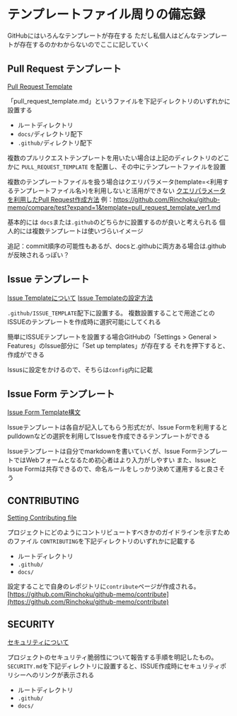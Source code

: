 # テンプレートファイル周りの備忘録

GitHubにはいろんなテンプレートが存在する
ただし私個人はどんなテンプレートが存在するのかわからないのでここに記していく

## Pull Request テンプレート

[Pull Request Template](https://docs.github.com/ja/communities/using-templates-to-encourage-useful-issues-and-pull-requests/creating-a-pull-request-template-for-your-repository)

「pull_request_template.md」というファイルを下記ディレクトリのいずれかに設置する

* ルートディレクトリ
* `docs/`ディレクトリ配下
* `.github/`ディレクトリ配下

複数のプルリクエストテンプレートを用いたい場合は上記のディレクトリのどこかに `PULL_REQUEST_TEMPLATE` を配置し、その中にテンプレートファイルを設置

複数のテンプレートファイルを扱う場合はクエリパラメータ(template=<利用するテンプレートファイル名>)を利用しないと活用ができない
[クエリパラメータを利用したPull Request作成方法](https://docs.github.com/ja/pull-requests/collaborating-with-pull-requests/proposing-changes-to-your-work-with-pull-requests/using-query-parameters-to-create-a-pull-request)
例：https://github.com/Rinchoku/github-memo/compare/test?expand=1&template=pull_request_template_ver1.md

基本的には `docs`または`.github`のどちらかに設置するのが良いと考えられる
個人的には複数テンプレートは使いづらいイメージ

追記：commit順序の可能性もあるが、docsと.githubに両方ある場合は.githubが反映されるっぽい？

## Issue テンプレート

[Issue Templateについて](https://docs.github.com/ja/communities/using-templates-to-encourage-useful-issues-and-pull-requests/about-issue-and-pull-request-templates)
[Issue Templateの設定方法](https://docs.github.com/ja/communities/using-templates-to-encourage-useful-issues-and-pull-requests/configuring-issue-templates-for-your-repository)

`.github/ISSUE_TEMPLATE`配下に設置する。
複数設置することで用途ごとのISSUEのテンプレートを作成時に選択可能にしてくれる

簡単にISSUEテンプレートを設置する場合GitHubの「Settings > General > Features」のIssue部分に「Set up templates」が存在する
それを押下すると、作成ができる

Issusに設定をかけるので、そちらは`config`内に記載

## Issue Form テンプレート

[Issue Form Template構文](https://docs.github.com/ja/communities/using-templates-to-encourage-useful-issues-and-pull-requests/syntax-for-issue-forms)

Issueテンプレートは各自が記入してもらう形式だが、Issue Formを利用するとpulldownなどの選択を利用してIssueを作成できるテンプレートができる

Issueテンプレートは自分でmarkdownを書いていくが、Issue FormテンプレートではWebフォームとなるため初心者はより入力がしやすい
また、IssueとIssue Formは共存できるので、命名ルールをしっかり決めて運用すると良さそう

## CONTRIBUTING

[Setting Contributing file](https://docs.github.com/ja/communities/setting-up-your-project-for-healthy-contributions/setting-guidelines-for-repository-contributors)

プロジェクトにどのようにコントリビュートすべきかのガイドラインを示すためのファイル
`CONTRIBUTING`を下記ディレクトリのいずれかに記載する

* ルートディレクトリ
* `.github/`
* `docs/`

設定することで自身のレポジトリに`contribute`ページが作成される。
[https://github.com/Rinchoku/github-memo/contribute](https://github.com/Rinchoku/github-memo/contribute)

## SECURITY

[セキュリティについて](https://docs.github.com/ja/code-security/getting-started/adding-a-security-policy-to-your-repository)

プロジェクトのセキュリティ脆弱性について報告する手順を明記したもの。
`SECURITY.md`を下記ディレクトリに設置すると、ISSUE作成時にセキュリティポリシーへのリンクが表示される

* ルートディレクトリ
* `.github/`
* `docs/`
